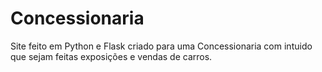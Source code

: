 # Concessionaria
Site feito em Python e Flask criado para uma Concessionaria com intuido que sejam feitas exposições e vendas de carros.

